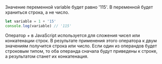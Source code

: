 Значение переменной variable будет равно '115'. В переменной будет храниться строка, а не число.

```js
let variable = 1 + '15'
console.log(variable) // '115'
```

Оператор _+_ в JavaScript используется для сложения чисел или конкатенации строк. В результате применения этого оператора к двум значениям получится строка или число. Если один из операндов будет строковым типом, то оба операнда сначала будут приведены к строке, а результатом станет их конкатенация.